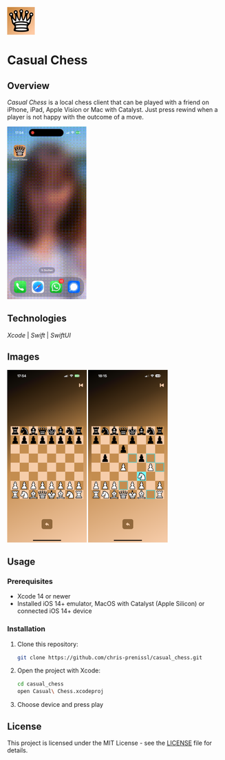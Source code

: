 <img src="Casual Chess/Assets and Configurations/Assets.xcassets/AppIcon.appiconset/64.png" alt="App Icon" width="64"/>

# Casual Chess

## Overview

_Casual Chess_ is a local chess client that can be played with a friend on iPhone, iPad, Apple Vision or Mac with Catalyst.
Just press rewind when a player is not happy with the outcome of a move.

<img src="img/video.gif" alt="Casual Chess clip" height="400" width="184"/>

## Technologies

_Xcode_ | _Swift_ | _SwiftUI_

## Images

<img src="img/screenshot_1.png" alt="Screenshot 1" height="400"/>

<img src="img/screenshot_2.png" alt="Screenshot 2" height="400"/>

## Usage

### Prerequisites

- Xcode 14 or newer
- Installed iOS 14+ emulator, MacOS with Catalyst (Apple Silicon) or connected iOS 14+ device

### Installation

1. Clone this repository:
   ```bash
   git clone https://github.com/chris-prenissl/casual_chess.git
   ```
2. Open the project with Xcode:
   ```bash
   cd casual_chess
   open Casual\ Chess.xcodeproj
   ```
3. Choose device and press play

## License

This project is licensed under the MIT License - see the [LICENSE](LICENSE.md) file for details.
